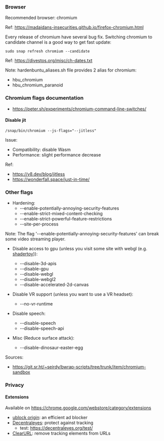 ### Browser

Recommended browser: chromium

Ref: https://madaidans-insecurities.github.io/firefox-chromium.html

Every release of chromium have several bug fix. Switching chromium to candidate channel is a good way to get fast update: 

    sudo snap refresh chromium --candidate
    
Ref: https://divestos.org/misc/ch-dates.txt    

Note: hardenbuntu_aliases.sh file provides 2 alias for chromium:
* hbu_chromium
* hbu_chromium_paranoid

### Chromium flags documentation

* https://peter.sh/experiments/chromium-command-line-switches/

#### Disable jit

    /snap/bin/chromium --js-flags="--jitless"

Issue:
* Compatibility: disable Wasm
* Performance: slight performance decrease

Ref:
* https://v8.dev/blog/jitless
* https://wonderfall.space/just-in-time/

### Other flags

* Hardening:
  * --enable-potentially-annoying-security-features
  * --enable-strict-mixed-content-checking
  * --enable-strict-powerful-feature-restrictions
  * --site-per-process

Note: The flag '--enable-potentially-annoying-security-features' can break some video streaming player.

* Disable access to gpu (unless you visit some site with webgl (e.g. [shadertoy](https://www.shadertoy.com/))):
  * --disable-3d-apis 
  * --disable-gpu
  * --disable-webgl 
  * --disable-webgl2
  * --disable-accelerated-2d-canvas

* Disable VR support (unless you want to use a VR headset):
  * --no-vr-runtime

* Disable speech:
  * --disable-speech 
  * --disable-speech-api

* Misc (Reduce surface attack):
  * --disable-dinosaur-easter-egg

Sources: 
* https://git.sr.ht/~seirdy/bwrap-scripts/tree/trunk/item/chromium-sandbox

### Privacy

#### Extensions

Available on https://chrome.google.com/webstore/category/extensions

* [ublock origin](https://chrome.google.com/webstore/detail/ublock-origin): an efficient ad blocker
* [Decentraleyes](https://chrome.google.com/webstore/detail/decentraleyes): protect against tracking
  * test: https://decentraleyes.org/test/
* [ClearURL](https://chrome.google.com/webstore/detail/clearurls): remove tracking elements from URLs


